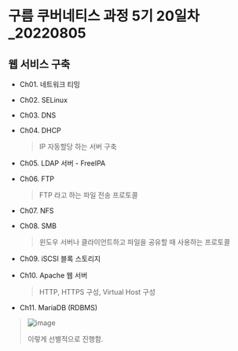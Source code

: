 # 구름 쿠버네티스 과정 5기 20일차\_20220805

## 웹 서비스 구축

- Ch01. 네트워크 티밍

- Ch02. SELinux

- Ch03. DNS

- Ch04. DHCP

  > IP 자동할당 하는 서버 구축

- Ch05. LDAP 서버 - FreeIPA

- Ch06. FTP

  > FTP 라고 하는 파일 전송 프로토콜

- Ch07. NFS

- Ch08. SMB

  > 윈도우 서버나 클라이언트하고 파일을 공유할 때 사용하는 프로토콜

- Ch09. iSCSI 블록 스토리지

- Ch10. Apache 웹 서버

  > HTTP, HTTPS 구성, Virtual Host 구성

- Ch11. MariaDB (RDBMS)

> ![image](https://user-images.githubusercontent.com/78403443/183044481-12ad8b30-0d75-4378-873e-6b01080177a9.png)
>
> 이렇게 선별적으로 진행함.
